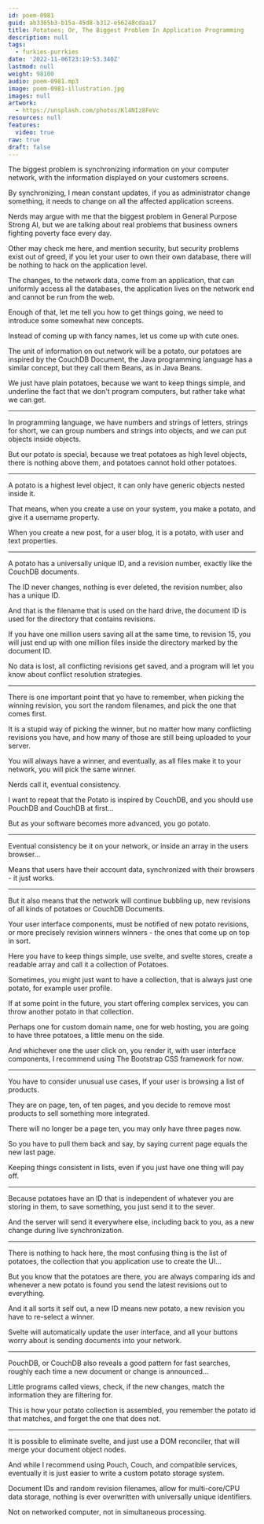 ```yaml
---
id: poem-0981
guid: ab3365b3-b15a-45d8-b312-e56248cdaa17
title: Potatoes; Or, The Biggest Problem In Application Programming
description: null
tags:
  - furkies-purrkies
date: '2022-11-06T23:19:53.340Z'
lastmod: null
weight: 98100
audio: poem-0981.mp3
image: poem-0981-illustration.jpg
images: null
artwork:
  - https://unsplash.com/photos/Kl4NIz8FeVc
resources: null
features:
  video: true
raw: true
draft: false
---
```


The biggest problem is synchronizing information on your computer network,
with the information displayed on your customers screens.

By synchronizing, I mean constant updates,
if you as administrator change something, it needs to change on all the affected application screens.

Nerds may argue with me that the biggest problem in General Purpose Strong AI,
but we are talking about real problems that business owners fighting poverty face every day.

Other may check me here, and mention security, but security problems exist out of greed,
if you let your user to own their own database, there will be nothing to hack on the application level.

The changes, to the network data, come from an application, that can uniformly access all the databases,
the application lives on the network end and cannot be run from the web.

Enough of that, let me tell you how to get things going,
we need to introduce some somewhat new concepts.

Instead of coming up with fancy names,
let us come up with cute ones.

The unit of information on out network will be a potato, our potatoes are inspired by the CouchDB Document,
the Java programming language has a similar concept, but they call them Beans, as in Java Beans.

We just have plain potatoes, because we want to keep things simple,
and underline the fact that we don't program computers, but rather take what we can get.

---

In programming language, we have numbers and strings of letters, strings for short,
we can group numbers and strings into objects, and we can put objects inside objects.

But our potato is special, because we treat potatoes as high level objects,
there is nothing above them, and potatoes cannot hold other potatoes.

---

A potato is a highest level object,
it can only have generic objects nested inside it.

That means, when you create a use on your system, you make a potato,
and give it a username property.

When you create a new post, for a user blog,
it is a potato, with user and text properties.

---

A potato has a universally unique ID,
and a revision number, exactly like the CouchDB documents.

The ID never changes, nothing is ever deleted,
the revision number, also has a unique ID.

And that is the filename that is used on the hard drive,
the document ID is used for the directory that contains revisions.

If you have one million users saving all at the same time,
to revision 15, you will just end up with one million files inside the directory marked by the document ID.

No data is lost, all conflicting revisions get saved,
and a program will let you know about conflict resolution strategies.

---

There is one important point that yo have to remember,
when picking the winning revision, you sort the random filenames, and pick the one that comes first.

It is a stupid way of picking the winner,
but no matter how many conflicting revisions you have, and how many of those are still being uploaded to your server.

You will always have a winner, and eventually,
as all files make it to your network, you will pick the same winner.

Nerds call it,
eventual consistency.

I want to repeat that the Potato is inspired by CouchDB,
and you should use PouchDB and CouchDB at first...

But as your software becomes more advanced,
you go potato.

---

Eventual consistency be it on your network,
or inside an array in the users browser...

Means that users have their account data,
synchronized with their browsers - it just works.

---

But it also means that the network will continue bubbling up,
new revisions of all kinds of potatoes or CouchDB Documents.

Your user interface components, must be notified of new potato revisions,
or more precisely revision winners winners - the ones that come up on top in sort.

Here you have to keep things simple,
use svelte, and svelte stores, create a readable array and call it a collection of Potatoes.

Sometimes, you might just want to have a collection,
that is always just one potato, for example user profile.

If at some point in the future,
you start offering complex services, you can throw another potato in that collection.

Perhaps one for custom domain name, one for web hosting,
you are going to have three potatoes, a little menu on the side.

And whichever one the user click on,
you render it, with user interface components, I recommend using The Bootstrap CSS framework for now.

---

You have to consider unusual use cases,
If your user is browsing a list of products.

They are on page, ten, of ten pages,
and you decide to remove most products to sell something more integrated.

There will no longer be a page ten,
you may only have three pages now.

So you have to pull them back and say,
by saying current page equals the new last page.

Keeping things consistent in lists,
even if you just have one thing will pay off.

---

Because potatoes have an ID that is independent of whatever you are storing in them,
to save something, you just send it to the sever.

And the server will send it everywhere else,
including back to you, as a new change during live synchronization.

---

There is nothing to hack here, the most confusing thing is the list of potatoes,
the collection that you application use to create the UI...

But you know that the potatoes are there,
you are always comparing ids and whenever a new potato is found you send the latest revisions out to everything.

And it all sorts it self out,
a new ID means new potato, a new revision you have to re-select a winner.

Svelte will automatically update the user interface,
and all your buttons worry about is sending documents into your network.

---

PouchDB, or CouchDB also reveals a good pattern for fast searches,
roughly each time a new document or change is announced...

Little programs called views, check, if the new changes,
match the information they are filtering for.

This is how your potato collection is assembled,
you remember the potato id that matches, and forget the one that does not.

---

It is possible to eliminate svelte, and just use a DOM reconciler,
that will merge your document object nodes.

And while I recommend using Pouch, Couch, and compatible services,
eventually it is just easier to write a custom potato storage system.

Document IDs and random revision filenames,
allow for multi-core/CPU data storage, nothing is ever overwritten with universally unique identifiers.

Not on networked computer,
not in simultaneous processing.
